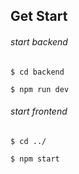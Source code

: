 ## Get Start

###### start backend

`$ cd backend`

`$ npm run dev`

###### start frontend

`$ cd ../`

`$ npm start`
